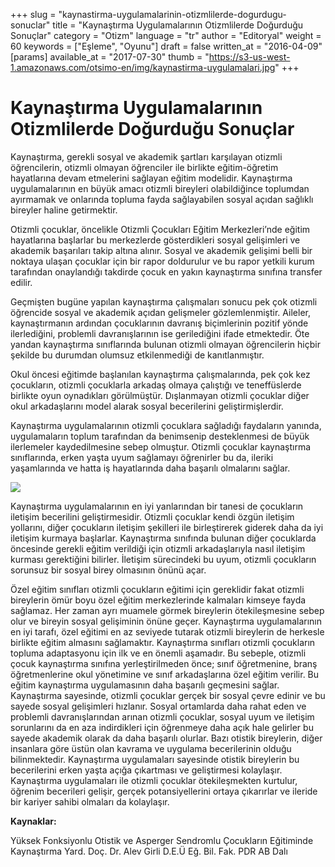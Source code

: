 +++
slug = "kaynastirma-uygulamalarinin-otizmlilerde-dogurdugu-sonuclar"
title = "Kaynaştırma Uygulamalarının Otizmlilerde Doğurduğu Sonuçlar"
category = "Otizm"
language = "tr"
author = "Editoryal"
weight = 60
keywords = ["Eşleme", "Oyunu"]
draft = false
written_at = "2016-04-09"
[params]
available_at = "2017-07-30"
thumb = "https://s3-us-west-1.amazonaws.com/otsimo-en/img/kaynastirma-uygulamalari.jpg"
+++


# Kaynaştırma Uygulamalarının Otizmlilerde Doğurduğu Sonuçlar

Kaynaştırma, gerekli sosyal ve akademik şartları karşılayan otizmli öğrencilerin, otizmli olmayan öğrenciler ile birlikte eğitim-öğretim hayatlarına devam etmelerini sağlayan eğitim modelidir. Kaynaştırma uygulamalarının en büyük amacı otizmli bireyleri olabildiğince toplumdan ayırmamak ve onlarında topluma fayda sağlayabilen sosyal açıdan sağlıklı bireyler haline getirmektir.

Otizmli çocuklar, öncelikle Otizmli Çocukları Eğitim Merkezleri’nde eğitim hayatlarına başlarlar bu merkezlerde gösterdikleri sosyal gelişimleri ve akademik başarıları takip altına alınır. Sosyal ve akademik gelişimi belli bir noktaya ulaşan çocuklar için bir rapor doldurulur ve bu rapor yetkili kurum tarafından onaylandığı takdirde çocuk en yakın kaynaştırma sınıfına transfer edilir.

Geçmişten bugüne yapılan kaynaştırma çalışmaları sonucu pek çok otizmli öğrencide sosyal ve akademik açıdan gelişmeler gözlemlenmiştir. Aileler, kaynaştırmanın ardından çocuklarının davranış biçimlerinin pozitif yönde ilerlediğini, problemli davranışlarının ise gerilediğini ifade etmektedir. Öte yandan kaynaştırma sınıflarında bulunan otizmli olmayan öğrencilerin hiçbir şekilde bu durumdan olumsuz etkilenmediği de kanıtlanmıştır.

Okul öncesi eğitimde başlanılan kaynaştırma çalışmalarında, pek çok kez çocukların, otizmli çocuklarla arkadaş olmaya çalıştığı ve teneffüslerde birlikte oyun oynadıkları görülmüştür. Dışlanmayan otizmli çocuklar diğer okul arkadaşlarını model alarak sosyal becerilerini geliştirmişlerdir.

Kaynaştırma uygulamalarının otizmli çocuklara sağladığı faydaların yanında, uygulamaların toplum tarafından da benimsenip desteklenmesi de büyük ilerlemeler kaydedilmesine sebep olmuştur. Otizmli çocuklar kaynaştırma sınıflarında, erken yaşta uyum sağlamayı öğrenirler bu da, ileriki yaşamlarında ve hatta iş hayatlarında daha başarılı olmalarını sağlar.


![](https://s3-us-west-1.amazonaws.com/otsimo-en/img/blog_ici/happy_child.jpg)

Kaynaştırma uygulamalarının en iyi yanlarından bir tanesi de çocukların iletişim becerilini geliştirmesidir. Otizmli çocuklar kendi özgün iletişim yollarını, diğer çocukların iletişim şekilleri ile birleştirerek giderek daha da iyi iletişim kurmaya başlarlar. Kaynaştırma sınıfında bulunan diğer çocuklarda öncesinde gerekli eğitim verildiği için otizmli arkadaşlarıyla nasıl iletişim kurması gerektiğini bilirler. İletişim sürecindeki bu uyum, otizmli çocukların sorunsuz bir sosyal birey olmasının önünü açar.

Özel eğitim sınıfları otizmli çocukların eğitimi için gereklidir fakat otizmli bireylerin ömür boyu özel eğitim merkezlerinde kalmaları kimseye fayda sağlamaz. Her zaman ayrı muamele görmek bireylerin ötekileşmesine sebep olur ve bireyin sosyal gelişiminin önüne geçer. Kaynaştırma uygulamalarının en iyi tarafı, özel eğitimi en az seviyede tutarak otizmli bireylerin de herkesle birlikte eğitim almasını sağlamaktır. Kaynaştırma sınıfları otizmli çocukların topluma adaptasyonu için ilk ve en önemli aşamadır. Bu sebeple, otizmli çocuk kaynaştırma sınıfına yerleştirilmeden önce; sınıf öğretmenine, branş öğretmenlerine okul yönetimine ve sınıf arkadaşlarına özel eğitim verilir. Bu eğitim kaynaştırma uygulamasının daha başarılı geçmesini sağlar. Kaynaştırma sayesinde, otizmli çocuklar gerçek bir sosyal çevre edinir ve bu sayede sosyal gelişimleri hızlanır. Sosyal ortamlarda daha rahat eden ve problemli davranışlarından arınan otizmli çocuklar, sosyal uyum ve iletişim sorunlarını da en aza indirdikleri için öğrenmeye daha açık hale gelirler bu sayede akademik olarak da daha başarılı olurlar. Bazı otistik bireylerin, diğer insanlara göre üstün olan kavrama ve uygulama becerilerinin olduğu bilinmektedir. Kaynaştırma uygulamaları sayesinde otistik bireylerin bu becerilerini erken yaşta açığa çıkartması ve geliştirmesi kolaylaşır. Kaynaştırma uygulamaları ile otizmli çocuklar ötekileşmekten kurtulur, öğrenim becerileri gelişir, gerçek potansiyellerini ortaya çıkarırlar ve ileride bir kariyer sahibi olmaları da kolaylaşır.

**Kaynaklar:**

Yüksek Fonksiyonlu Otistik ve Asperger Sendromlu Çocukların Eğitiminde Kaynaştırma Yard. Doç. Dr. Alev Girli D.E.Ü Eğ. Bil. Fak. PDR AB Dalı

